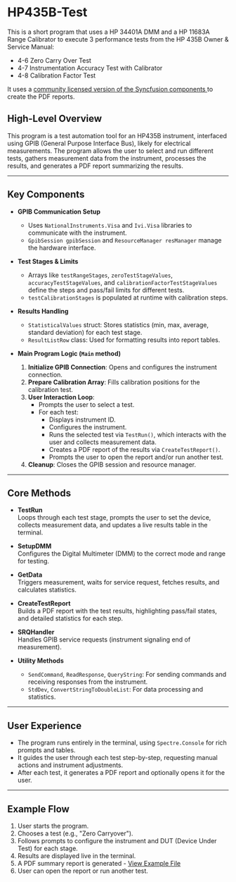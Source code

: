 # HP435B-Test

This is a short program that uses a HP 34401A DMM and a HP 11683A Range Calibrator to execute 3 performance tests from the HP 435B Owner & Service Manual:

- 4-6 Zero Carry Over Test
- 4-7 Instrumentation Accuracy Test with Calibrator
- 4-8 Calibration Factor Test

It uses a [community licensed version of the Syncfusion components ](https://www.syncfusion.com/products/communitylicense) to create the PDF reports.

## High-Level Overview

This program is a test automation tool for an HP435B instrument, interfaced using GPIB (General Purpose Interface Bus), likely for electrical measurements. The program allows the user to select and run different tests, gathers measurement data from the instrument, processes the results, and generates a PDF report summarizing the results.

---

## Key Components

- **GPIB Communication Setup**
  - Uses `NationalInstruments.Visa` and `Ivi.Visa` libraries to communicate with the instrument.
  - `GpibSession gpibSession` and `ResourceManager resManager` manage the hardware interface.

- **Test Stages & Limits**
  - Arrays like `testRangeStages`, `zeroTestStageValues`, `accuracyTestStageValues`, and `calibrationFactorTestStageValues` define the steps and pass/fail limits for different tests.
  - `testCalibrationStages` is populated at runtime with calibration steps.

- **Results Handling**
  - `StatisticalValues` struct: Stores statistics (min, max, average, standard deviation) for each test stage.
  - `ResultListRow` class: Used for formatting results into report tables.

- **Main Program Logic (`Main` method)**
  1. **Initialize GPIB Connection**: Opens and configures the instrument connection.
  2. **Prepare Calibration Array**: Fills calibration positions for the calibration test.
  3. **User Interaction Loop**: 
     - Prompts the user to select a test.
     - For each test:
       - Displays instrument ID.
       - Configures the instrument.
       - Runs the selected test via `TestRun()`, which interacts with the user and collects measurement data.
       - Creates a PDF report of the results via `CreateTestReport()`.
       - Prompts the user to open the report and/or run another test.
  4. **Cleanup**: Closes the GPIB session and resource manager.

---

## Core Methods

- **TestRun**  
  Loops through each test stage, prompts the user to set the device, collects measurement data, and updates a live results table in the terminal.

- **SetupDMM**  
  Configures the Digital Multimeter (DMM) to the correct mode and range for testing.

- **GetData**  
  Triggers measurement, waits for service request, fetches results, and calculates statistics.

- **CreateTestReport**  
  Builds a PDF report with the test results, highlighting pass/fail states, and detailed statistics for each step.

- **SRQHandler**  
  Handles GPIB service requests (instrument signaling end of measurement).

- **Utility Methods**  
  - `SendCommand`, `ReadResponse`, `QueryString`: For sending commands and receiving responses from the instrument.
  - `StdDev`, `ConvertStringToDoubleList`: For data processing and statistics.

---

## User Experience

- The program runs entirely in the terminal, using `Spectre.Console` for rich prompts and tables.
- It guides the user through each test step-by-step, requesting manual actions and instrument adjustments.
- After each test, it generates a PDF report and optionally opens it for the user.

---

## Example Flow

1. User starts the program.
2. Chooses a test (e.g., "Zero Carryover").
3. Follows prompts to configure the instrument and DUT (Device Under Test) for each stage.
4. Results are displayed live in the terminal.
5. A PDF summary report is generated - [View Example File](https://github.com/TGoodhew/HP435B-Test/blob/master/AccuracyTestReport1-44-30%20PM.pdf)
6. User can open the report or run another test.


